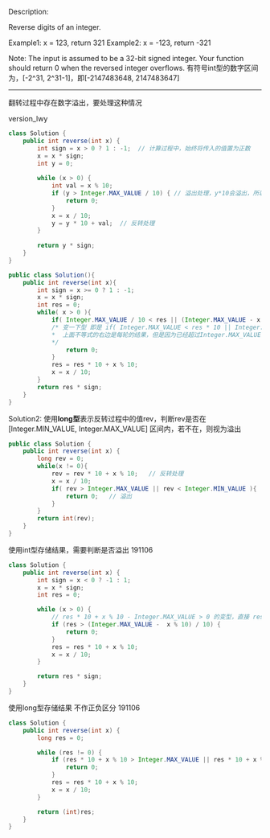 Description:

Reverse digits of an integer.

Example1: x = 123, return 321
Example2: x = -123, return -321

Note:
The input is assumed to be a 32-bit signed integer. Your function should return 0 when the reversed integer overflows.
有符号int型的数字区间为，[-2^31, 2^31-1]，即[-2147483648, 2147483647]

---

翻转过程中存在数字溢出，要处理这种情况

version_lwy
```java
class Solution {
    public int reverse(int x) {
        int sign = x > 0 ? 1 : -1;  // 计算过程中，始终将传入的值置为正数
        x = x * sign;
        int y = 0;
        
        while (x > 0) {
            int val = x % 10;
            if (y > Integer.MAX_VALUE / 10) { // 溢出处理，y*10会溢出，所以反过来写
                return 0;
            }
            x = x / 10;
            y = y * 10 + val;  // 反转处理
        }
        
        return y * sign;
    }
}
```

```java
public class Solution(){
	public int reverse(int x){
		int sign = x >= 0 ? 1 : -1;    
		x = x * sign;					
		int res = 0;
		while( x > 0 ){
			if( Integer.MAX_VALUE / 10 < res || (Integer.MAX_VALUE - x % 10) < res * 10){ // 此处不必如此
			/* 变一下型 即是 if( Integer.MAX_VALUE < res * 10 || Integer.MAX_VALUE < res * 10 + x % 10) 
			*  上面不等式的右边是每轮的结果，但是因为已经超过Integer.MAX_VALUE，为了避免溢出	
			*/
				return 0;
			}
			res = res * 10 + x % 10;    
			x = x / 10;
		}
		return res * sign;
	}
}
```

Solution2:
使用**long型**表示反转过程中的值rev，判断rev是否在[Integer.MIN_VALUE, Integer.MAX_VALUE] 区间内，若不在，则视为溢出
```java
public class Solution {
    public int reverse(int x) {
		long rev = 0;
		while(x != 0){
			rev = rev * 10 + x % 10;   // 反转处理
			x = x / 10;
			if( rev > Integer.MAX_VALUE || rev < Integer.MIN_VALUE ){  // 或  if( rev != (int)rev )
				return 0;   // 溢出
			}
		}
		return int(rev);
	}
}
```

使用int型存储结果，需要判断是否溢出
191106
```java
class Solution {
    public int reverse(int x) {
        int sign = x < 0 ? -1 : 1;
        x = x * sign;
        int res = 0;

        while (x > 0) {
            // res * 10 + x % 10 - Integer.MAX_VALUE > 0 的变型，直接 res * 10会导致溢出
            if (res > (Integer.MAX_VALUE -  x % 10) / 10) {
                return 0;
            }
            res = res * 10 + x % 10;
            x = x / 10;
        }  

        return res * sign;
    }
}
```

使用long型存储结果
不作正负区分
191106
```java
class Solution {
    public int reverse(int x) {
        long res = 0;

        while (res != 0) {
            if (res * 10 + x % 10 > Integer.MAX_VALUE || res * 10 + x % 10 < Integer.MIN_VALUE) {
                return 0;
            }
            res = res * 10 + x % 10;
            x = x / 10;
        }

        return (int)res;
    }
}
```